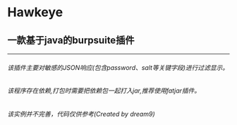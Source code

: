 # Hawkeye  
## 一款基于java的burpsuite插件
***
###### 该插件主要对敏感的JSON响应(包含password、salt等关键字段)进行过滤显示。
###### 该程序存在依赖,打包时需要把依赖包一起打入jar,推荐使用fatjar插件。

###### 该实例并不完善，代码仅供参考(Created by dream9) 
